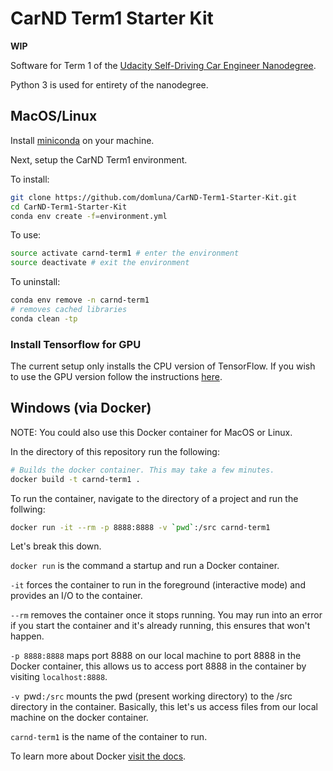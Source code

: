 # CarND Term1 Starter Kit

**WIP**

Software for Term 1 of the [Udacity Self-Driving Car Engineer Nanodegree](https://www.udacity.com/course/self-driving-car-engineer-nanodegree--nd013).

Python 3 is used for entirety of the nanodegree.

## MacOS/Linux

Install [miniconda](http://conda.pydata.org/miniconda.html) on your machine.

Next, setup the CarND Term1 environment.

To install:

```sh
git clone https://github.com/domluna/CarND-Term1-Starter-Kit.git
cd CarND-Term1-Starter-Kit
conda env create -f=environment.yml
```

To use:

```sh
source activate carnd-term1 # enter the environment
source deactivate # exit the environment
```

To uninstall:

```sh
conda env remove -n carnd-term1
# removes cached libraries
conda clean -tp
```

### Install Tensorflow for GPU

The current setup only installs the CPU version of TensorFlow. If you wish to use the GPU version follow the instructions [here](https://www.tensorflow.org/get_started).

## Windows (via Docker)

NOTE: You could also use this Docker container for MacOS or Linux.

In the directory of this repository run the following:

```sh
# Builds the docker container. This may take a few minutes.
docker build -t carnd-term1 .
```

To run the container, navigate to the directory of a project and run the follwing:

```sh
docker run -it --rm -p 8888:8888 -v `pwd`:/src carnd-term1
```

Let's break this down.

`docker run` is the command a startup and run a Docker container. 

`-it` forces the container to run in the foreground (interactive mode) and provides an I/O to the container. 

`--rm` removes the container once it stops running. You may run into an error if you start the container and it's already running, this ensures that won't happen. 

`-p 8888:8888` maps port 8888 on our local machine to port 8888 in the Docker container, this allows us to access port 8888 in the container by visiting `localhost:8888`.

`-v `pwd`:/src` mounts the pwd (present working directory) to the /src directory in the container. Basically, this let's us access files from our local machine on the docker container.

`carnd-term1` is the name of the container to run.

To learn more about Docker [visit the docs](https://docs.docker.com/engine/userguide/intro/).

